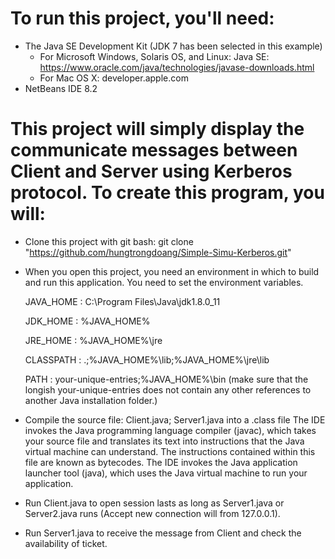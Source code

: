 # To run this project, you'll need:
* The Java SE Development Kit (JDK 7 has been selected in this example)
	- For Microsoft Windows, Solaris OS, and Linux: Java SE: https://www.oracle.com/java/technologies/javase-downloads.html
	- For Mac OS X: developer.apple.com
* NetBeans IDE 8.2 

# This project will simply display the communicate messages between Client and Server using Kerberos protocol. To create this program, you will:
* Clone this project with git bash: git clone "https://github.com/hungtrongdoang/Simple-Simu-Kerberos.git" 

* When you open this project, you need an environment in which to build and run this application. You need to set the environment variables.

	JAVA_HOME : C:\Program Files\Java\jdk1.8.0_11
	
	JDK_HOME  : %JAVA_HOME%
	
	JRE_HOME  : %JAVA_HOME%\jre
	
	CLASSPATH : .;%JAVA_HOME%\lib;%JAVA_HOME%\jre\lib
	
	PATH      : your-unique-entries;%JAVA_HOME%\bin (make sure that the longish your-unique-entries does not contain any other references to another Java installation folder.)
	

* Compile the source file: Client.java; Server1.java into a .class file
	The IDE invokes the Java programming language compiler (javac), which takes your source file and translates its text into instructions that the Java virtual machine can understand. The instructions contained within this file are known as bytecodes. The IDE invokes the Java application launcher tool (java), which uses the Java virtual machine to run your application.

* Run Client.java to open session lasts as long as Server1.java or Server2.java runs (Accept new connection will from 127.0.0.1).

* Run Server1.java to receive the message from Client and check the availability of ticket.

   
